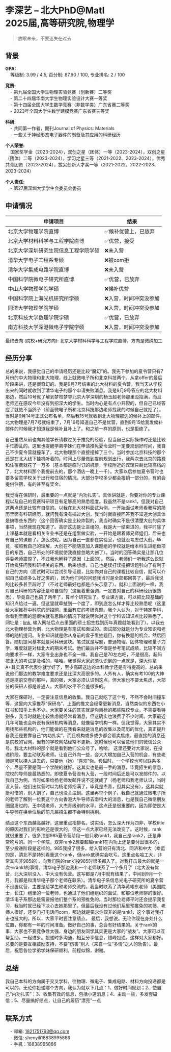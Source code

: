 # 李深艺 – 北大PhD@Matl<br>2025届,高等研究院,物理学

> 放眼未来，不要迷失在过去<br>

## 背景
**GPA:**<br>
&nbsp;&nbsp;&nbsp;&nbsp;等级制: 3.99 / 4.5, 百分制: 87.90 / 100, 专业排名: 2 / 100

**竞赛:**<br>
&nbsp;&nbsp;&nbsp;&nbsp;- 第九届全国大学生物理实验竞赛（创新赛）二等奖<br>
&nbsp;&nbsp;&nbsp;&nbsp;- 第二十四届华南大学生物理实验设计大赛一等奖<br>
&nbsp;&nbsp;&nbsp;&nbsp;- 第十四届全国大学生数学竞赛（非数学类）广东省赛二等奖<br>
&nbsp;&nbsp;&nbsp;&nbsp;- 2023年全国大学生数学建模竞赛广东省赛三等奖<br>


**科研:**<br>
&nbsp;&nbsp;&nbsp;&nbsp;- 共同第一作者，期刊Journal of Physics: Materials<br>
&nbsp;&nbsp;&nbsp;&nbsp;-	一些关于神经形态电子器件的制备及其应用的科研经历<br>

**个人荣誉:**<br>
&nbsp;&nbsp;&nbsp;&nbsp;国家奖学金（2023-2024），双创之星（团体）一等（2023-2024），双创之星（团体）二等（2023-2024），学习之星三等（2021-2022、2023-2024），优秀共青团员（2023-2024），拔尖创新人才奖一等（2021-2022、2022-2023、2023-2024）

**个人责任:**<br>
&nbsp;&nbsp;&nbsp;&nbsp;- 第27届深圳大学学生会委员会委员<br>

## 申请情况
|  申请项目   | 结果 |
|  ----  | ----  |
| 北京大学物理学院直博  | ✅候补优营上，已放弃 |
| 北京大学材料科学与工程学院直博 | ✅优营，接受 |
|  北京大学深圳研究生院信息工程学院学硕 | ❌未入营 |
|  清华大学电子工程系专硕 | ❌被com拒 |
|  清华大学集成电路学院直博 | ❌未入营 |
| 中国科学院微电子研究所直博  | ✅优营，已放弃 |
|  中山大学物理学院学硕 | ❌候补优营 |
|  中国科学院上海光机研究所学硕 | ❌入营，时间冲突没参加 |
| 同济大学物理学院学硕  | ❌入营，时间冲突没参加 |
| 北京科技大学数理学院学硕  | ✅优营，已放弃 |
| 南方科技大学深港微电子学院学硕  | ❌入营，时间冲突没参加 |


最终去向 (院校+研究方向): 北京大学材料科学与工程学院直博，方向是微纳加工

## 经历分享
总的来说，我感觉自己的申请经历还是比较“魔幻”的。我先下参加的夏令营只有7月份的中大物理和北大物理，线上就微电子所和北京科技两个。从拿offer的最后阶段来讲，还是很奇幻的。我是9月7号结束的北大材料的夏令营，我当天从学校出来的同时就收到了清华电子的那个申请失败消息。我是9月9号答应的北大材料那边，然后10号就了解到梦校梦导北京大学深圳的杨玉超老师那里没招满，而且老师还在感叹今年没有到招深大的学生。当时内心是有点小开裂的，但自己已经答应了就绝不当鸽子（前面微电子所和北京科技那边老师找我的时候自己就拒了）。当时是9月14号正式公布名单，然后我15号就收到北大物理那边的候补上的邮件。北大物理是7月7号就结束了，7月16号知道自己不是优营，直到9月15给我发候补邮件的时候我才知道我是候补且补上了。和之前一样的原则，也是拒绝了。

自己虽然从前也向其他学长请教过关于推免的经验，但当自己实际操作时还是比较手忙脚乱的。这里也提醒学弟学妹们在申请推免夏令营时一定要规划好时间，我自己不少夏令营就撞车了，北大物理那个直接撞掉了三个。当时参加北京科技的那个还是在北大线下挂机听着的。时间上尽量做到提前规划出行，我两次去北京的路费和住宿费就花了一万多（基本都是临时订的机票，学校附近的宾馆只剩比较高档的了，北大材料那个我提前去的，那个酒店一晚上一千）。大家以后参加夏令营时也要多留意学校关于出行和住宿的情况。大部分学校多少都会报销一部分的，有的会提供住宿，有的甚至有奖金。

我觉得在保研时，最重要的一点就是“内功扎实”。具体讲就是，你要对你的专业课程以及自己的竞赛科研项目有足够高的熟悉程度。我虽然不是rank1，但我对自己这两点还是比较有自信的。以我在北大材料面试为例，一开始面试老师看我写的简历里面有科研经历，就问我有没有搞过大创，我当时就直接回答我不知道大创具体是搞哪些东西的（这个回答确实是比较炸裂的，我当时确实不是很清楚大创的具体事项，当然我现在知道了。高研这边是让进组的，我是大一结束进的，我平时除了上课基本就是看相关专业书还是在组里做实验，一开始是跟着师兄师姐们，后来也有自己的课题了。怎么说呢，因为自己一直都在实验室，也就没考虑过大创。毕竟，按照我自己的理解，大创在不能随意加入课题组的学校就是给本科生进组做项目的东西，自己所处的环境就使我直接忽略大创了）。当时的回答确实是让那几位评委老师震惊了，不过我也解释了原因（上面的）。然后，老师们一听我这么说就开始疯狂问我科研相关的东西。后来想想，自己也是误打误撞把话题引向了有利于自己的方向（面试时可以尝试引导话题，比如你对自己的课程比较自信，就可以介绍自己成绩多么好之类的），因为他们问的问题我当时是全部都回答了，最后我说的比较多甚至超时了（不过老师最好也都是点头示意了）。就和上面说的一样，我对自己科研的内容还是和自信的（这里着重强调，一定要对自己的科研经历很熟悉），毕竟自己也搞了两年了，算半个研究生了。专业课方面，可以把比较基础的知识点给过一遍。但这里就牵扯到一个度了，即到底怎么样才算比较熟悉呢（这里给大家推荐中科院的研招网，里面有它的考研真题。我个人认为，对于特定学科，你看到里面的题很快就有思路的情况下就说明你对这个学科该知识点比较熟悉了。网址是：[link](https://admission.ucas.ac.cn/ShowArticle/news/fd47c18f-ea5e-4f7e-82c7-38c2d808a9b8), 输入网址后点击里面的硕士招生找到历年真题就能看到了）。以我去北大物理参营为例，北大物理是有笔试和面试的。面试部分就是分为专业知识和老师的随机提问。专业知识就是你从身前的盒子里抽题目，你有换题的机会，然后回答。随机提问基本就是问科研这块。笔试就是写题，普通物理、固体物理和量子力学，难度就是对标北大的期末考试。他们最后并不很是参考笔试成绩，比较不同方向要求不一样，大家专业出身也不全一样。我自己是70左右吧，不是很高，起码按北大的考试是及格的，哈哈。我觉得大家必须认识到的一点就是，深大你拿A+其实真不代表你就学好了，至少高研这边的本科教学还是有待提高的，总的来说他们那边的教学难度要求还是比深大高很多的。人外有人，确实有考100的大神还是提前交卷的那种，真的强，大家必须认识到这点。但大家也不要太焦虑，大部分的保研人都是普通人，大家的水平不会差很多的。

大家在保研时，一定要注意信息的收集。我自己就吃了这个亏，不然不会时间撞车等，这里向大家推荐“保研岛”，上面的推文会经常更新消息，当然类似的东西在小红书和知乎上也不少。大家要关注的其实就是你目标的那些院校专业，不需要看特别多，我当时就是比较焦虑就经常看消息，但这确实也浪费了不少时间。大家最近几年可能也会听说有保研机构等消息，就像留学机构一样。但我觉得，大家其实不用找那些机构的，他们能做的在我看来就是消息的收集以及简历的优化，真正提升自我还是要靠自己“内功扎实”，而且机构或多或少都会贩卖焦虑。最直接的消息还是院校的官网，但有的学校网站经常不更新，这时候也可以留意他们的微信公众号。我北大材料的那个就是看到他们公众号了，哈哈。
这里还要对大家说，在投递阶段，要主动联系老师。让自己外向一些，会大大增加自己入营的机会，有些老师是可以捞人进去的，只要他（她）“喜欢”你。套磁时，一个学校也可以联系多个，尽量不要是同一个学院的就好。这其实也是最一手的消息，毕竟招生的信息，院校的导师是最熟悉的。即使夏令营没有入营，一段时间后还是可以发邮件的。以我自己为例，当时如果给杨老师发邮件说不定就成了（杨老师和我老师认识，当时没入营，他们出优营时以为杨老师招满了，毕竟是杰青，但其实没有），这其实就挺可惜的，别人割了，自己也没关注到。这里再举个例子，我自己就通过微电子所的老师了解到一位我这个方向香港大牛导师去南科大的消息，也是我自己微信朋友圈里发过的，王中锐老师，大杰青级别的水平。这点还是很重要的，因为即使是大牛导师在换单位后的前几届招生都不会特别挑剔。

绩点这个东西越高越好，这里重点指排名。说实话，怎么深大作为四非，学校title的原因对我们的影响还是很大的，但这一点大家已经无法改变了。这时候，rank就很重要了，很多顶部985夏令营阶段一般只收rank1，我自己是rank2，还是非常吃亏的。同一个学院，双非rank2想要超越rank1在内功上还是要付出很多的，至少投递阶段是这样的。985我投了很多，给入营的只有清北、同济和中大（幸运的是，清北不是特别看重这个rank，但rank底确实会吃亏。这里点名哈工大，非常其实非985的），向我们院的rank1投985时很多都入了。对我打击最大的就是一次卡rank1的事情。清华电子那边我和一个老师联系了一个多月了（北大没有优营，北大深圳没入，中大没有优营。这写都是7月中就有结果了，中间到9月一个月，我都是和清华电子那个老师在联系）。清华电子系信息光电子研究所的夏令营不设置优营，主要是给学生和老师交流的。我当时联系了清华黄翊东老师（美国院士，长江）组里的一位老师，也通过了他们组组织的面试，和那位老师聊的很好。清华电子系那边是需要报他们整个系的预推免的。当时那位老师平时还会提示我复习，我当时就已经下决心去她那里了。但最后我没有过他们系里预推免的初筛，老师人很好，还专门打电话问com，那边就是要求你双非的是rank1，这个事对我打击也挺大的。所以，大家平时要注意绩点。
最后，我想说。无论你现在身处什么位置，你都有一年的时间准备。做好自己的事，总会有好结果的。关于rank的事，大家也不要竞争性太强，身边的朋友同学其实更是大家的“战友”。大家可以互帮互助，一起进步。投递时多沟通，相互分享信息，错峰投递，这样对大家都好。总要的是要互相鼓励支持，不要“伤害”别人（来自一位“多情”之人的劝告）。最后，祝愿各位学弟学妹保研顺利，前程似锦，谢谢。


## 总结
我自己本科的方向属于交叉学科，往物理、微电子、集成电路、材料方向投递都是可以的。无论你投递哪个方向，我认为就以下几点：1、做好时间规划；2、使自己“内功扎实”；3、收集有效的信息，包括小道消息；4、主动一些，多发套磁信；5、尽量搞好绩点，让自己的履历“漂亮”一点

## 联系方式
&nbsp;&nbsp;&nbsp;&nbsp;- 邮箱: 1821751793@qq.com<br>
&nbsp;&nbsp;&nbsp;&nbsp;- 微信: shenyili18838995886<br>
&nbsp;&nbsp;&nbsp;&nbsp;- 手机：18838995886<br>


